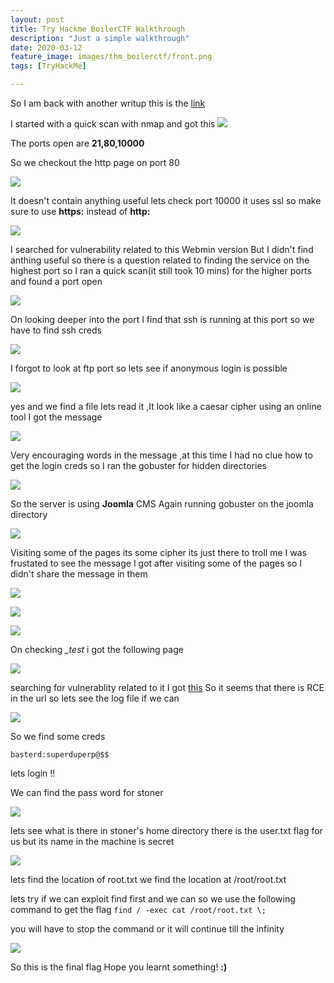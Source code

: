 ```yaml
---
layout: post
title: Try Hackme BoilerCTF Walkthrough
description: "Just a simple walkthrough"
date: 2020-03-12
feature_image: images/thm_boilerctf/front.png
tags: [TryHackMe]

---
```

<!--more-->
So I am back with another writup
this is the [link](https://tryhackme.com/room/boilerctf2)

I started with a quick scan with nmap and got this
![](images/thm_boilerctf/1.png)

The ports open are **21,80,10000**

So we checkout the http page on port 80

![](images/thm_boilerctf/2.png)

It doesn't contain anything useful lets check port 10000
it uses ssl so make sure to use **https:** instead of **http:**

![](images/thm_boilerctf/3.png)

I searched for vulnerability related to this Webmin version But I didn't find anthing useful so 
there is a question related to finding the service on the highest port so I ran a quick scan(it still took 10 mins) for the higher ports and found a port open

![](images/thm_boilerctf/4.png)

On looking deeper into the port I find that ssh is running at this port so 
we have to find ssh creds 

![](images/thm_boilerctf/5.png)

I forgot to look at ftp port so lets see if anonymous login is possible

![](images/thm_boilerctf/6.png)

yes and we find a file lets read it ,It look like a caesar cipher using an online tool I got the message

![](images/thm_boilerctf/7.png)

Very encouraging words in the message ,at this time I had no clue how to get the login creds so I ran the gobuster for hidden directories

![](images/thm_boilerctf/8.png)

So the server is using  **Joomla** CMS
Again running gobuster on the joomla directory

![](images/thm_boilerctf/12.png)

Visiting some of the pages its some cipher its just there to troll me 
I was frustated to see the message I got after visiting some of the pages 
so I didn't share the message in them

![](images/thm_boilerctf/9.png)

![](images/thm_boilerctf/10.png)

![](images/thm_boilerctf/11.png)

On checking *_test* i got the following page

![](images/thm_boilerctf/13.png)

searching for vulnerablity related to it I got [this](https://www.exploit-db.com/exploits/47204)
So it seems that there is RCE in the url so lets see the log file if we can 

![](images/thm_boilerctf/14.png)


So we find some creds 

```basterd:superduperp@$$```

lets login !!

We can find the pass word for stoner 

![](images/thm_boilerctf/15.png)

lets see what is there in stoner's home directory
there is the user.txt flag for us but its name in the machine is secret

![](images/thm_boilerctf/16.png)

lets find the location of root.txt
we find the location at /root/root.txt

lets try if we can exploit find first 
and we can so we use the following command to get the flag
```find / -exec cat /root/root.txt \;```

you will have to stop the command or it will continue till the infinity

![](images/thm_boilerctf/17.png)

So this is the final flag
Hope you learnt something! **:)**